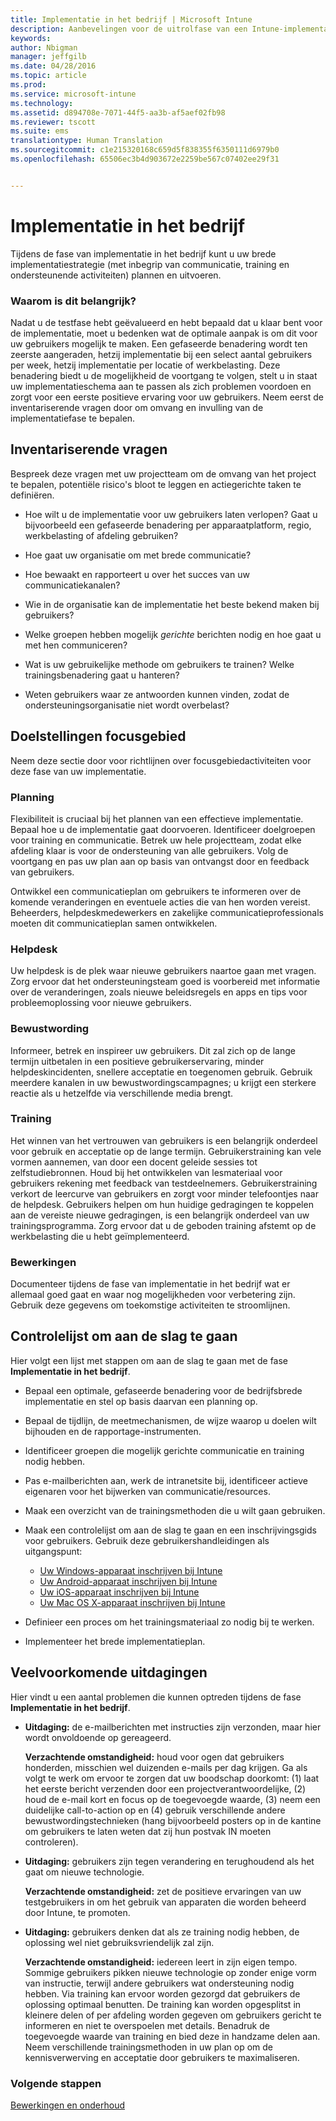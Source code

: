 ```yaml
---
title: Implementatie in het bedrijf | Microsoft Intune
description: Aanbevelingen voor de uitrolfase van een Intune-implementatie.
keywords: 
author: Nbigman
manager: jeffgilb
ms.date: 04/28/2016
ms.topic: article
ms.prod: 
ms.service: microsoft-intune
ms.technology: 
ms.assetid: d894708e-7071-44f5-aa3b-af5aef02fb98
ms.reviewer: tscott
ms.suite: ems
translationtype: Human Translation
ms.sourcegitcommit: c1e215320168c659d5f838355f6350111d6979b0
ms.openlocfilehash: 65506ec3b4d903672e2259be567c07402ee29f31


---
```


# Implementatie in het bedrijf
Tijdens de fase van implementatie in het bedrijf kunt u uw brede implementatiestrategie (met inbegrip van communicatie, training en ondersteunende activiteiten) plannen en uitvoeren.

### Waarom is dit belangrijk?
Nadat u de testfase hebt geëvalueerd en hebt bepaald dat u klaar bent voor de implementatie, moet u bedenken wat de optimale aanpak is om dit voor uw gebruikers mogelijk te maken. Een gefaseerde benadering wordt ten zeerste aangeraden, hetzij implementatie bij een select aantal gebruikers per week, hetzij implementatie per locatie of werkbelasting. Deze benadering biedt u de mogelijkheid de voortgang te volgen, stelt u in staat uw implementatieschema aan te passen als zich problemen voordoen en zorgt voor een eerste positieve ervaring voor uw gebruikers.
Neem eerst de inventariserende vragen door om omvang en invulling van de implementatiefase te bepalen.

## Inventariserende vragen
Bespreek deze vragen met uw projectteam om de omvang van het project te bepalen, potentiële risico's bloot te leggen en actiegerichte taken te definiëren.

-   Hoe wilt u de implementatie voor uw gebruikers laten verlopen? Gaat u bijvoorbeeld een gefaseerde benadering per apparaatplatform, regio, werkbelasting of afdeling gebruiken?

-   Hoe gaat uw organisatie om met brede communicatie?

-   Hoe bewaakt en rapporteert u over het succes van uw communicatiekanalen?

-   Wie in de organisatie kan de implementatie het beste bekend maken bij gebruikers?

-   Welke groepen hebben mogelijk *gerichte* berichten nodig en hoe gaat u met hen communiceren?

-   Wat is uw gebruikelijke methode om gebruikers te trainen? Welke trainingsbenadering gaat u hanteren?

-   Weten gebruikers waar ze antwoorden kunnen vinden, zodat de ondersteuningsorganisatie niet wordt overbelast?

## Doelstellingen focusgebied
Neem deze sectie door voor richtlijnen over focusgebiedactiviteiten voor deze fase van uw implementatie.

### Planning
Flexibiliteit is cruciaal bij het plannen van een effectieve implementatie. Bepaal hoe u de implementatie gaat doorvoeren. Identificeer doelgroepen voor training en communicatie. Betrek uw hele projectteam, zodat elke afdeling klaar is voor de ondersteuning van alle gebruikers.
Volg de voortgang en pas uw plan aan op basis van ontvangst door en feedback van gebruikers.

Ontwikkel een communicatieplan om gebruikers te informeren over de komende veranderingen en eventuele acties die van hen worden vereist. Beheerders, helpdeskmedewerkers en zakelijke communicatieprofessionals moeten dit communicatieplan samen ontwikkelen.

### Helpdesk
Uw helpdesk is de plek waar nieuwe gebruikers naartoe gaan met vragen. Zorg ervoor dat het ondersteuningsteam goed is voorbereid met informatie over de veranderingen, zoals nieuwe beleidsregels en apps en tips voor probleemoplossing voor nieuwe gebruikers.

### Bewustwording
Informeer, betrek en inspireer uw gebruikers. Dit zal zich op de lange termijn uitbetalen in een positieve gebruikerservaring, minder helpdeskincidenten, snellere acceptatie en toegenomen gebruik. Gebruik meerdere kanalen in uw bewustwordingscampagnes; u krijgt een sterkere reactie als u hetzelfde via verschillende media brengt.

### Training
Het winnen van het vertrouwen van gebruikers is een belangrijk onderdeel voor gebruik en acceptatie op de lange termijn. Gebruikerstraining kan vele vormen aannemen, van door een docent geleide sessies tot zelfstudiebronnen. Houd bij het ontwikkelen van lesmateriaal voor gebruikers rekening met feedback van testdeelnemers. Gebruikerstraining verkort de leercurve van gebruikers en zorgt voor minder telefoontjes naar de helpdesk. Gebruikers helpen om hun huidige gedragingen te koppelen aan de vereiste nieuwe gedragingen, is een belangrijk onderdeel van uw trainingsprogramma. Zorg ervoor dat u de geboden training afstemt op de werkbelasting die u hebt geïmplementeerd.

### Bewerkingen
Documenteer tijdens de fase van implementatie in het bedrijf wat er allemaal goed gaat en waar nog mogelijkheden voor verbetering zijn. Gebruik deze gegevens om toekomstige activiteiten te stroomlijnen.

## Controlelijst om aan de slag te gaan
Hier volgt een lijst met stappen om aan de slag te gaan met de fase **Implementatie in het bedrijf**.

-   Bepaal een optimale, gefaseerde benadering voor de bedrijfsbrede implementatie en stel op basis daarvan een planning op.

-   Bepaal de tijdlijn, de meetmechanismen, de wijze waarop u doelen wilt bijhouden en de rapportage-instrumenten.

-   Identificeer groepen die mogelijk gerichte communicatie en training nodig hebben.

-   Pas e-mailberichten aan, werk de intranetsite bij, identificeer actieve eigenaren voor het bijwerken van communicatie/resources.

-   Maak een overzicht van de trainingsmethoden die u wilt gaan gebruiken.

-   Maak een controlelijst om aan de slag te gaan en een inschrijvingsgids voor gebruikers.
    Gebruik deze gebruikershandleidingen als uitgangspunt:
    -  [Uw Windows-apparaat inschrijven bij Intune](/intune/enduser/enroll-your-device-in-intune-windows)
    -  [Uw Android-apparaat inschrijven bij Intune](/intune/enduser/enroll-your-device-in-intune-android)
    -  [Uw iOS-apparaat inschrijven bij Intune](/intune/enduser/enroll-your-device-in-intune-ios)
    -  [Uw Mac OS X-apparaat inschrijven bij Intune](/intune/enduser/enroll-your-device-in-intune-mac-os-x)

-   Definieer een proces om het trainingsmateriaal zo nodig bij te werken.

-   Implementeer het brede implementatieplan.

## Veelvoorkomende uitdagingen
Hier vindt u een aantal problemen die kunnen optreden tijdens de fase **Implementatie in het bedrijf**.

-   **Uitdaging:** de e-mailberichten met instructies zijn verzonden, maar hier wordt onvoldoende op gereageerd.

    **Verzachtende omstandigheid:** houd voor ogen dat gebruikers honderden, misschien wel duizenden e-mails per dag krijgen. Ga als volgt te werk om ervoor te zorgen dat uw boodschap doorkomt: (1) laat het eerste bericht verzenden door een projectverantwoordelijke, (2) houd de e-mail kort en focus op de toegevoegde waarde, (3) neem een duidelijke call-to-action op en (4) gebruik verschillende andere bewustwordingstechnieken (hang bijvoorbeeld posters op in de kantine om gebruikers te laten weten dat zij hun postvak IN moeten controleren).

-   **Uitdaging:** gebruikers zijn tegen verandering en terughoudend als het gaat om nieuwe technologie.

    **Verzachtende omstandigheid:** zet de positieve ervaringen van uw testgebruikers in om het gebruik van apparaten die worden beheerd door Intune, te promoten.

-   **Uitdaging:** gebruikers denken dat als ze training nodig hebben, de oplossing wel niet gebruiksvriendelijk zal zijn.

    **Verzachtende omstandigheid:** iedereen leert in zijn eigen tempo. Sommige gebruikers pikken nieuwe technologie op zonder enige vorm van instructie, terwijl andere gebruikers wat ondersteuning nodig hebben. Via training kan ervoor worden gezorgd dat gebruikers de oplossing optimaal benutten. De training kan worden opgesplitst in kleinere delen of per afdeling worden gegeven om gebruikers gericht te informeren en niet te overspoelen met details. Benadruk de toegevoegde waarde van training en bied deze in handzame delen aan. Neem verschillende trainingsmethoden in uw plan op om de kennisverwerving en acceptatie door gebruikers te maximaliseren.

### Volgende stappen
[Bewerkingen en onderhoud](operations-and-maintenance.md)



<!--HONumber=Jul16_HO3-->


